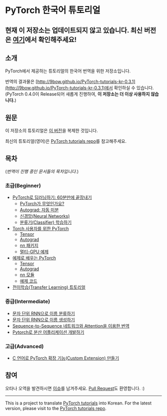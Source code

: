 # PyTorch 한국어 튜토리얼

## **현재 이 저장소는 업데이트되지 않고 있습니다. 최신 버전은 [여기](https://9bow.github.io/PyTorch-tutorials-kr)에서 확인해주세요!**

## 소개

PyTorch에서 제공하는 튜토리얼의 한국어 번역을 위한 저장소입니다.

번역의 결과물은 [http://9bow.github.io/PyTorch-tutorials-kr-0.3.1](http://9bow.github.io/PyTorch-tutorials-kr-0.3.1)에서 확인하실 수 있습니다. (PyTorch 0.4.0이 Release되어 새롭게 진행하여, **이 저장소는 더 이상 사용하지 않습니다.**)


## 원문

이 저장소의 튜토리얼은 [이 버전](https://github.com/pytorch/tutorials/tree/7ef2a5abf1b12bb5136aad543445850c2a9828be)을 복제한 것입니다.

최신의 튜토리얼(영어)은 [PyTorch tutorials repo](https://github.com/pytorch/tutorials)를 참고해주세요.


## 목차

(*번역이 진행 중인 문서들의 목차입니다.*)

### 초급(Beginner)
* [PyTorch로 딥러닝하기: 60분만에 끝장내기](https://9bow.github.io/PyTorch-tutorials-kr-0.3.1/beginner/deep_learning_60min_blitz.html)
    * [PyTorch가 무엇인가요?](https://9bow.github.io/PyTorch-tutorials-kr-0.3.1/beginner/blitz/tensor_tutorial.html)
    * [Autograd: 자동 미분](https://9bow.github.io/PyTorch-tutorials-kr-0.3.1/beginner/blitz/autograd_tutorial.html)
    * [신경망(Neural Networks)](https://9bow.github.io/PyTorch-tutorials-kr-0.3.1/beginner/blitz/neural_networks_tutorial.html)
    * [분류기(Classifier) 학습하기](https://9bow.github.io/PyTorch-tutorials-kr-0.3.1/beginner/blitz/cifar10_tutorial.html)
* [Torch 사용자를 위한 PyTorch](https://9bow.github.io/PyTorch-tutorials-kr-0.3.1/beginner/former_torchies_tutorial.html)
    * [Tensor](https://9bow.github.io/PyTorch-tutorials-kr-0.3.1/beginner/former_torchies/tensor_tutorial.html)
    * [Autograd](https://9bow.github.io/PyTorch-tutorials-kr-0.3.1/beginner/former_torchies/autograd_tutorial.html)
    * [nn 패키지](https://9bow.github.io/PyTorch-tutorials-kr-0.3.1/beginner/former_torchies/nn_tutorial.html)
    * [멀티-GPU 예제](https://9bow.github.io/PyTorch-tutorials-kr-0.3.1/beginner/former_torchies/parallelism_tutorial.html)
* [예제로 배우는 PyTorch](https://9bow.github.io/PyTorch-tutorials-kr-0.3.1/beginner/pytorch_with_examples.html)
    * [Tensor](https://9bow.github.io/PyTorch-tutorials-kr-0.3.1/beginner/pytorch_with_examples.html#tensor)
    * [Autograd](https://9bow.github.io/PyTorch-tutorials-kr-0.3.1/beginner/pytorch_with_examples.html#autograd)
    * [nn 모듈](https://9bow.github.io/PyTorch-tutorials-kr-0.3.1/beginner/pytorch_with_examples.html#nn)
    * [예제 코드](https://9bow.github.io/PyTorch-tutorials-kr-0.3.1/beginner/pytorch_with_examples.html#examples)
* [전이학습(Transfer Learning) 튜토리얼](https://9bow.github.io/PyTorch-tutorials-kr-0.3.1/beginner/transfer_learning_tutorial.html)

### 중급(Intermediate)
* [문자 단위 RNN으로 이름 분류하기](https://9bow.github.io/PyTorch-tutorials-kr-0.3.1/intermediate/char_rnn_classification_tutorial.html)
* [문자 단위 RNN으로 이름 생성하기](https://9bow.github.io/PyTorch-tutorials-kr-0.3.1/intermediate/char_rnn_generation_tutorial.html)
* [Sequence-to-Sequence 네트워크와 Attention을 이용한 번역](https://9bow.github.io/PyTorch-tutorials-kr-0.3.1/intermediate/seq2seq_translation_tutorial.html)
* [Pytorch로 분산 어플리케이션 개발하기](https://9bow.github.io/PyTorch-tutorials-kr-0.3.1/intermediate/dist_tuto.html)

### 고급(Advanced)
* [C 언어로 PyTorch 확장 기능(Custom Extension) 만들기](https://9bow.github.io/PyTorch-tutorials-kr-0.3.1/advanced/c_extension.html)


## 참여

오타나 오역을 발견하시면 [이슈](https://github.com/9bow/PyTorch-tutorials-kr-0.3.1/issues/new)를 남겨주세요. [Pull Request](https://github.com/9bow/PyTorch-tutorials-kr-0.3.1/pulls)도 환영합니다. :)


---
This is a project to translate [PyTorch tutorials](https://github.com/pytorch/tutorials/tree/7ef2a5abf1b12bb5136aad543445850c2a9828be) into Korean. For the latest version, please visit to the [PyTorch tutorials repo](https://github.com/pytorch/tutorials).
